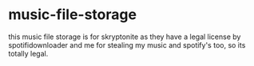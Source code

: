 # music-file-storage
this music file storage is for skryptonite as they have a legal license by spotifidownloader and me for stealing my music and spotify's too, so its totally legal.
